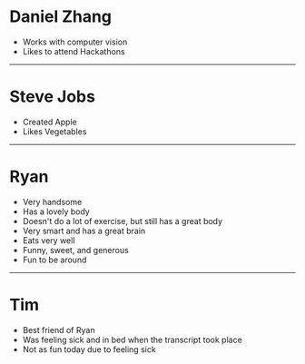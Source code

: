 # Daniel Zhang
- Works with computer vision
- Likes to attend Hackathons

---

# Steve Jobs
- Created Apple
- Likes Vegetables

---

# Ryan
- Very handsome
- Has a lovely body
- Doesn't do a lot of exercise, but still has a great body
- Very smart and has a great brain
- Eats very well
- Funny, sweet, and generous
- Fun to be around

---

# Tim
- Best friend of Ryan
- Was feeling sick and in bed when the transcript took place
- Not as fun today due to feeling sick